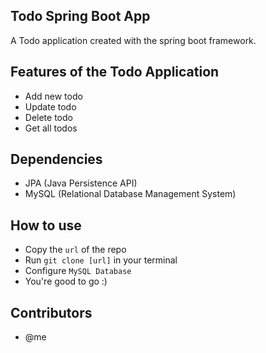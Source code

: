 ## Todo Spring Boot App

A Todo application created with the spring boot framework.

## Features of the Todo Application
- Add new todo
- Update todo
- Delete todo
- Get all todos

## Dependencies

- JPA (Java Persistence API)
- MySQL (Relational Database Management System)

## How to use
- Copy the ``url`` of the repo
- Run ``git clone [url]`` in your terminal
- Configure ``MySQL Database``
- You're good to go :)

## Contributors
- @me